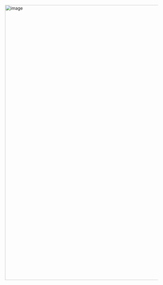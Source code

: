 <img width="1894" height="908" alt="image" src="https://github.com/user-attachments/assets/1166163f-15bd-458c-be26-39994228a46a" />
